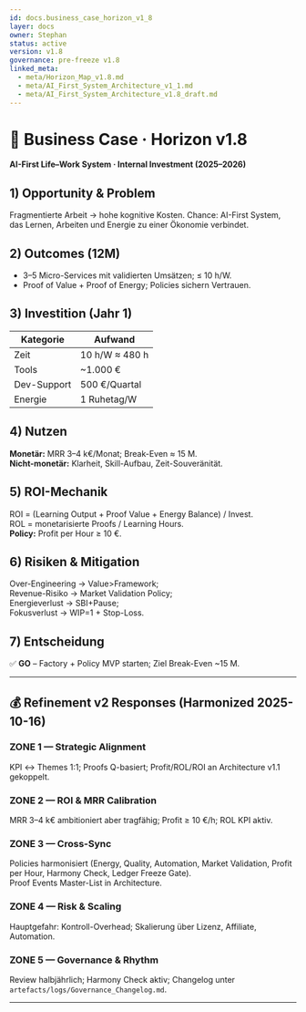 ```yaml
---
id: docs.business_case_horizon_v1_8
layer: docs
owner: Stephan
status: active
version: v1.8
governance: pre-freeze v1.8
linked_meta:
  - meta/Horizon_Map_v1.8.md
  - meta/AI_First_System_Architecture_v1_1.md
  - meta/AI_First_System_Architecture_v1.8_draft.md
---
```


# 💼 Business Case · Horizon v1.8
**AI-First Life–Work System · Internal Investment (2025–2026)**

## 1) Opportunity & Problem
Fragmentierte Arbeit → hohe kognitive Kosten. Chance: AI-First System, das Lernen, Arbeiten und Energie zu einer Ökonomie verbindet.

## 2) Outcomes (12M)
- 3–5 Micro-Services mit validierten Umsätzen; ≤ 10 h/W.
- Proof of Value + Proof of Energy; Policies sichern Vertrauen.

## 3) Investition (Jahr 1)
| Kategorie | Aufwand |
|---|---|
| Zeit | 10 h/W ≈ 480 h |
| Tools | ~1.000 € |
| Dev-Support | 500 €/Quartal |
| Energie | 1 Ruhetag/W |

## 4) Nutzen
**Monetär:** MRR 3–4 k€/Monat; Break-Even ≈ 15 M.  
**Nicht-monetär:** Klarheit, Skill-Aufbau, Zeit-Souveränität.

## 5) ROI-Mechanik
ROI = (Learning Output + Proof Value + Energy Balance) / Invest.  
ROL = monetarisierte Proofs / Learning Hours.  
**Policy:** Profit per Hour ≥ 10 €.

## 6) Risiken & Mitigation
Over-Engineering → Value>Framework;  
Revenue-Risiko → Market Validation Policy;  
Energieverlust → SBI+Pause;  
Fokusverlust → WIP=1 + Stop-Loss.

## 7) Entscheidung
✅ **GO** – Factory + Policy MVP starten; Ziel Break-Even ~15 M.

---

## 💰 Refinement v2 Responses (Harmonized 2025-10-16)

### ZONE 1 — Strategic Alignment
KPI ↔ Themes 1:1; Proofs Q-basiert; Profit/ROL/ROI an Architecture v1.1 gekoppelt.

### ZONE 2 — ROI & MRR Calibration
MRR 3–4 k€ ambitioniert aber tragfähig; Profit ≥ 10 €/h; ROL KPI aktiv.

### ZONE 3 — Cross-Sync
Policies harmonisiert (Energy, Quality, Automation, Market Validation, Profit per Hour, Harmony Check, Ledger Freeze Gate).  
Proof Events Master-List in Architecture.

### ZONE 4 — Risk & Scaling
Hauptgefahr: Kontroll-Overhead; Skalierung über Lizenz, Affiliate, Automation.

### ZONE 5 — Governance & Rhythm
Review halbjährlich; Harmony Check aktiv; Changelog unter `artefacts/logs/Governance_Changelog.md`.

---

